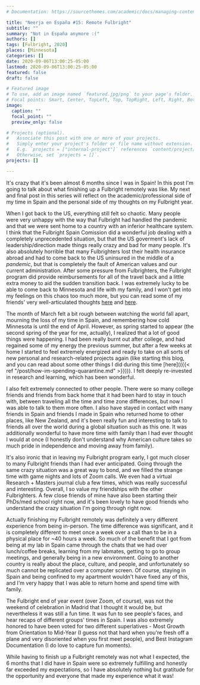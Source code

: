 ```yaml
---
# Documentation: https://sourcethemes.com/academic/docs/managing-content/

title: "Neerja en España #15: Remote Fulbright"
subtitle: ""
summary: "Not in España anymore :("
authors: []
tags: [Fulbright, 2020]
places: [Minnesota]
categories: []
date: 2020-09-06T13:00:25-05:00
lastmod: 2020-09-06T13:00:25-05:00
featured: false
draft: false

# Featured image
# To use, add an image named `featured.jpg/png` to your page's folder.
# Focal points: Smart, Center, TopLeft, Top, TopRight, Left, Right, BottomLeft, Bottom, BottomRight.
image:
  caption: ""
  focal_point: ""
  preview_only: false

# Projects (optional).
#   Associate this post with one or more of your projects.
#   Simply enter your project's folder or file name without extension.
#   E.g. `projects = ["internal-project"]` references `content/project/deep-learning/index.md`.
#   Otherwise, set `projects = []`.
projects: []

---
```



It's crazy that it's been almost 6 months since I was in Spain! In this post I'm going to talk about what finishing up a Fulbright remotely was like. My next and final post in this series will reflect on the academic/professional side of my time in Spain and the personal side of my thoughts on my Fulbright year.

When I got back to the US, everything still felt so chaotic. Many people were very unhappy with the way that Fulbright had handled the pandemic and that we were sent home to a country with an inferior healthcare system. I think that the Fulbright Spain Comission did a wonderful job dealing with a completely unprecedented situation, but that the US goverment's lack of leadership/direction made things really crazy and bad for many people. It's also absolutely horrible that many Fulbrighters lost their health insurance abroad and had to come back to the US uninsured in the middle of a *pandemic*, but that is completely the fault of American values and our current administration. After some pressure from Fulbrighters, the Fulbright program did provide reimbursements for all of the travel back and a little extra money to aid the sudden transition back. I was extremely lucky to be able to come back to Minnesota and life with my family, and I won't get into my feelings on this chaos too much more, but you can read some of my friends' very well-articulated thoughts [here](https://www.baltimoresun.com/opinion/op-ed/bs-ed-op-0320-coronavirus-spain-20200319-ssm2ppsfhvhopmwns22ciwxusm-story.html) and [here](https://www.tennessean.com/story/opinion/2020/03/23/coronavirus-tennessee-native-fulbright-scholar-barcelona/2898350001/).

The month of March felt a bit rough between watching the world fall apart, mourning the loss of my time in Spain, and remembering how cold Minnesota is until the end of April. However, as spring started to appear (the second spring of the year for me, actually), I realized that a lot of good things were happening. I had been really burnt out after college, and had regained some of my energy the previous summer, but after a few weeks at home I started to feel extremely energized and ready to take on all sorts of new personal and research-related projects again (like starting this blog, and you can read about some other things I did during this time [here](({{< ref "/post/how-im-spending-quarantine.md" >}}))). I felt deeply re-invested in research and learning, which has been wonderful. 

I also felt extremely connected to other people. There were so many college friends and friends from back home that it had been hard to stay in touch with, between traveling all the time and time zone differences, but now I was able to talk to them more often. I also have stayed in contact with many friends in Spain and friends I made in Spain who returned home to other places, like New Zealand, and it's been really fun and interesting to talk to friends all over the world during a global situation such as this one. It was additionally wonderful to have more time with family than I had ever thought I would at once (I honestly don't understand why American culture takes so much pride in independence and moving away from family). 

It's also ironic that in leaving my Fulbright program early, I got much closer to many Fulbright friends than I had ever anticipated. Going through the same crazy situation was a great way to bond, and we filled the strange time with game nights and lots of Zoom calls. We even had a virtual Research + Masters journal club a few times, which was really successful and interesting. Overall, I so value my friendships with the other Fulbrighters. A few close friends of mine have also been starting their PhDs/med school right now, and it's been lovely to have good friends who understand the crazy situation I'm going through right now.

Actually finishing my Fulbright remotely was definitely a very different experience from being in-person. The time difference was significant, and it is completely different to meet once a week over a call than to be in a physical place for ~40 hours a week. So much of the benefit that I got from being at my lab in Spain came through the chats that we had over lunch/coffee breaks, learning from my labmates, getting to go to group meetings, and generally being in a new environment. Going to another country is really about the place, culture, and people, and unfortunately so much cannot be replicated over a computer screen. Of course, staying in Spain and being confined to my apartment wouldn't have fixed any of this, and I'm very happy that I was able to return home and spend time with family.

The Fulbright end of year event (over Zoom, of course), was not the weekend of celebration in Madrid that I thought it would be, but nevertheless it was still a fun time. It was fun to see people's faces, and hear recaps of different groups' times in Spain. I was also extremely honored to have been voted for two different superlatives - Most Growth from Orientation to Mid-Year (I guess not that hard when you're fresh off a plane and very disoriented when you first meet people), and Best Instagram Documentation (I do love to capture fun moments).

While having to finish up a Fulbright remotely was not what I expected, the 6 months that I did have in Spain were so extremely fulfilling and honestly far exceeded my expectations, so I have absolutely nothing but gratitude for the opportunity and everyone that made my experience what it was!
